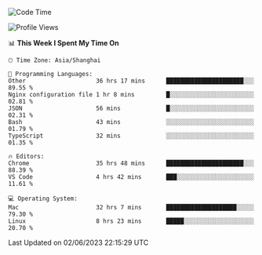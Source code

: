 <!--START_SECTION:waka-->
![Code Time](http://img.shields.io/badge/Code%20Time-757%20hrs%2027%20mins-blue)

![Profile Views](http://img.shields.io/badge/Profile%20Views-1-blue)

📊 **This Week I Spent My Time On** 

```text
🕑︎ Time Zone: Asia/Shanghai

💬 Programming Languages: 
Other                    36 hrs 17 mins      ██████████████████████░░░   89.55 % 
Nginx configuration file 1 hr 8 mins         █░░░░░░░░░░░░░░░░░░░░░░░░   02.81 % 
JSON                     56 mins             █░░░░░░░░░░░░░░░░░░░░░░░░   02.31 % 
Bash                     43 mins             ░░░░░░░░░░░░░░░░░░░░░░░░░   01.79 % 
TypeScript               32 mins             ░░░░░░░░░░░░░░░░░░░░░░░░░   01.35 % 

🔥 Editors: 
Chrome                   35 hrs 48 mins      ██████████████████████░░░   88.39 % 
VS Code                  4 hrs 42 mins       ███░░░░░░░░░░░░░░░░░░░░░░   11.61 % 

💻 Operating System: 
Mac                      32 hrs 7 mins       ████████████████████░░░░░   79.30 % 
Linux                    8 hrs 23 mins       █████░░░░░░░░░░░░░░░░░░░░   20.70 % 
```


 Last Updated on 02/06/2023 22:15:29 UTC
<!--END_SECTION:waka-->